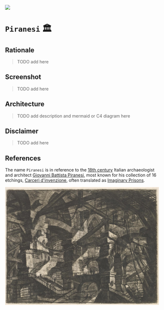 [![](https://img.shields.io/badge/piranesi_1.0.0-build-orange)](https://github.com/gongahkia/piranesi/releases/tag/1.0.0)

# `Piranesi` 🏛️

## Rationale

> TODO add here

## Screenshot

> TODO add here

## Architecture 

> TODO add description and mermaid or C4 diagram here

## Disclaimer

> TODO add here

## References

The name `Piranesi` is in reference to the [18th century](https://en.wikipedia.org/wiki/1720) Italian archaeologist and architect [Giovanni Battista Piranesi](https://en.wikipedia.org/wiki/Giovanni_Battista_Piranesi), most known for his collection of 16 etchings, [Carceri d'invenzione](https://en.wikipedia.org/wiki/Carceri_d%27invenzione), often translated as [Imaginary Prisons](https://artmuseum.princeton.edu/object-package/giovanni-battista-piranesi-imaginary-prisons/3640).  

![](./asset/logo/prison.jpg)